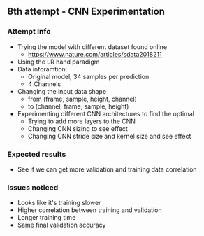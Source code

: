 
## 8th attempt - CNN Experimentation

### Attempt Info
- Trying the model with different dataset found online
    - https://www.nature.com/articles/sdata2018211
- Using the LR hand paradigm
- Data inforamtion:
    - Original model, 34 samples per prediction
    - 4 Channels
- Changing the input data shape
    - from (frame, sample, height, channel)
    - to (channel, frame, sample, height)
- Experimenting different CNN architectures to find the optimal
    - Trying to add more layers to the CNN
    - Changing CNN sizing to see effect
    - Changing CNN stride size and kernel size and see effect

### Expected results
- See if we can get more validation and training data correlation

### Issues noticed
- Looks like it's training slower
- Higher correlation between training and validation
- Longer training time
- Same final validation accuracy
